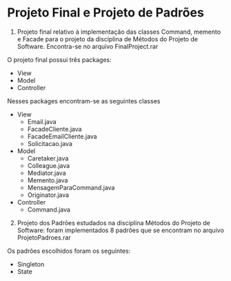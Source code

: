 # Projeto Final e Projeto de Padrões
1) Projeto final relativo à implementação das classes Command, memento e Facade para o projeto da disciplina de Métodos do Projeto de Software. Encontra-se no arquivo FinalProject.rar


O projeto final possui três packages:
  - View 
  - Model 
  - Controller
  
 Nesses packages encontram-se as seguintes classes
  - View 
    - Email.java
    - FacadeCliente.java
    - FacadeEmailCliente.java
    - Solicitacao.java
  - Model
    - Caretaker.java
    - Colleague.java
    - Mediator.java
    - Memento.java
    - MensagemParaCommand.java
    - Originator.java  
  - Controller
    - Command.java
  
2) Projeto dos Padrões estudados na disciplina Métodos do Projeto de Software: foram implementados 8 padrões que se encontram no arquivo ProjetoPadroes.rar

Os padrões escolhidos foram os seguintes:
- Singleton
- State
